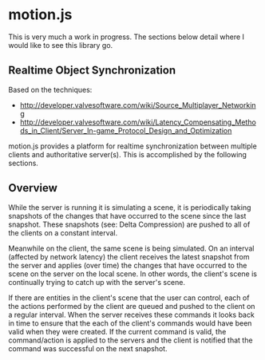 # motion.js


This is very much a work in progress. The sections below detail
where I would like to see this library go.

## Realtime Object Synchronization

Based on the techniques:

  * http://developer.valvesoftware.com/wiki/Source_Multiplayer_Networking
  * http://developer.valvesoftware.com/wiki/Latency_Compensating_Methods_in_Client/Server_In-game_Protocol_Design_and_Optimization

motion.js provides a platform for realtime synchronization between
multiple clients and authoritative server(s).  This is accomplished by
the following sections.

## Overview

While the server is running it is simulating a scene, it is periodically
taking snapshots of the changes that have occurred to the scene since the
last snapshot.  These snapshots (see: Delta Compression) are pushed to
all of the clients on a constant interval.

Meanwhile on the client, the same scene is being simulated.  On an interval
(affected by network latency) the client receives the latest snapshot
from the server and applies (over time) the changes that have occurred
to the scene on the server on the local scene.  In other words, the
client's scene is continually trying to catch up with the server's scene.

If there are entities in the client's scene that the user can control,
each of the actions performed by the client are queued and pushed to the
client on a regular interval.  When the server receives these commands
it looks back in time to ensure that the each of the client's commands
would have been valid when they were created.  If the current command is
valid, the command/action is applied to the servers and the client is
notified that the command was successful on the next snapshot.
